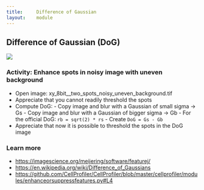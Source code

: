 ```yaml
---
title:     Difference of Gaussian
layout:    module
---
```


## Difference of Gaussian (DoG)

<img src='https://g.gravizo.com/svg?
 digraph G {
        shift [fontcolor=white,color=white];
        image -> "small blur";
        image -> "large blur";
        "small blur" -> "noise filtered";
        "large blur" -> "local background";
        "small blur" -> "small blur - large blur" -> "DoG";
        "large blur" -> "small blur - large blur" -> "DoG";
        "DoG" -> "Laplacian of Gaussian (LoG)" [label="  is related"];
}
'/>

### Activity: Enhance spots in noisy image with uneven background

- Open image: xy_8bit__two_spots_noisy_uneven_background.tif
- Appreciate that you cannot readily threshold the spots
- Compute DoG:
        - Copy image and blur with a Gaussian of small sigma -> Gs
        - Copy image and blur with a Gaussian of bigger sigma -> Gb
                - For the official DoG: `rb = sqrt(2) * rs`
        - Create `DoG = Gs - Gb`
- Appreciate that now it is possible to threshold the spots in the DoG image

### Learn more

- https://imagescience.org/meijering/software/featurej/
- https://en.wikipedia.org/wiki/Difference_of_Gaussians
- https://github.com/CellProfiler/CellProfiler/blob/master/cellprofiler/modules/enhanceorsuppressfeatures.py#L4
